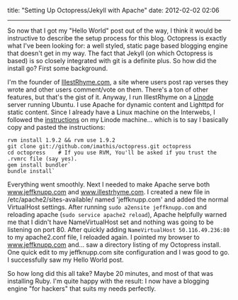 
title: "Setting Up Octopress/Jekyll with Apache"
date: 2012-02-02 02:06


---
So now that I got my "Hello World" post out of the way, I think it would be instructive to describe the setup process for this blog. Octopress is exactly what I've been looking for: a well styled, static page based blogging engine that doesn't get in my way. The fact that Jekyll (on which Octopress is based) is so closely integrated with git is a definite plus. So how did the install go? First some background.

I'm the founder of [IllestRhyme.com](http://www.illestrhyme.com), a site where users post rap verses they wrote and other users comment/vote on them. There's a ton of other features, but that's the gist of it. Anyway, I run IllestRhyme on a [Linode](http://www.linode.com/?r=ae1808f234f8e219de24842336fada09ef81d52f) server running Ubuntu. I use Apache for dynamic content and Lighttpd for static content. Since I already have a Linux machine on the Interwebs, I followed the [instructions](http://octopress.org/docs/setup/) on my Linode machine... which is to say I basically copy and pasted the instructions:

    rvm install 1.9.2 && rvm use 1.9.2
    git clone git://github.com/imathis/octopress.git octopress
    cd octopress    # If you use RVM, You'll be asked if you trust the .rvmrc file (say yes).
    gem install bundler`
    bundle install`

Everything went smoothly. Next I needed to make Apache serve both www.jeffknupp.com and www.illestrhyme.com. I created a new file in /etc/apache2/sites-available/ named 'jeffknupp.com' and added the normal VirtualHost settings. After running `sudo a2ensite jeffknupp.com` and reloading apache (`sudo service apache2 reload`), Apache helpfully warned me that I didn't have NameVirtualHost set and nothing was going to be listening on port 80. After quickly adding `NameVirtualHost 50.116.49.236:80` to my apache2.conf file, I reloaded again. I pointed my browser to www.jeffknupp.com and... saw a directory listing of my Octopress install. One quick edit to my jeffknupp.com site configuration and I was good to go. I successfully saw my Hello World post.

So how long did this all take? Maybe 20 minutes, and most of that was installing Ruby. I'm quite happy with the result: I now have a blogging engine "for hackers" that suits my needs perfectly.
